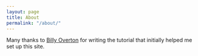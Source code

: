 ```yaml
---
layout: page
title: About
permalink: "/about/"
---
```


Many thanks to [Billy Overton](http://billyoverton.com/2015/07/27/Jekyll-Gulp-and-Automated-Deployments.html) for writing the tutorial that initially helped me set up this site.

